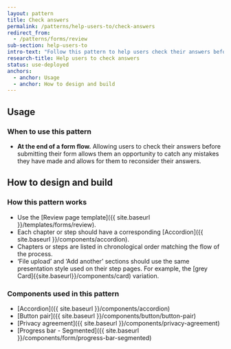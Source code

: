 ```yaml
---
layout: pattern
title: Check answers
permalink: /patterns/help-users-to/check-answers
redirect_from:
  - /patterns/forms/review
sub-section: help-users-to
intro-text: "Follow this pattern to help users check their answers before submitting a form."
research-title: Help users to check answers 
status: use-deployed
anchors:
  - anchor: Usage
  - anchor: How to design and build
---
```


## Usage

### When to use this pattern

* **At the end of a form flow.** Allowing users to check their answers before submitting their form allows them an opportunity to catch any mistakes they have made and allows for them to reconsider their answers.

## How to design and build 

### How this pattern works

- Use the [Review page template]({{ site.baseurl }}/templates/forms/review).
- Each chapter or step should have a corresponding [Accordion]({{ site.baseurl }}/components/accordion).
- Chapters or steps are listed in chronological order matching the flow of the process.
- ‘File upload’ and ‘Add another’ sections should use the same presentation style used on their step pages. For example, the [grey Card]{{site.baseurl}}/components/card) variation.

### Components used in this pattern

* [Accordion]({{ site.baseurl }}/components/accordion)
* [Button pair]({{ site.baseurl }}/components/button/button-pair)
* [Privacy agreement]({{ site.baseurl }}/components/privacy-agreement)
* [Progress bar - Segmented]({{ site.baseurl }}/components/form/progress-bar-segmented)